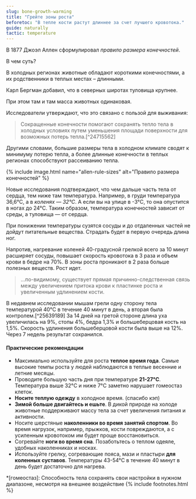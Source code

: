 ```yaml
---
slug: bone-growth-warming
title: "Грейте зоны роста"
beforetoc: "В тепле кости растут длиннее за счет лучшего кровотока." 
guide: naturally 
tactic: temperature
---
```

В 1877 Джоэл Аллен сформулировал *правило размера конечностей*.

В чем суть? 

В холодных регионах животные обладают короткими конечностями, а их родственники в теплых местах – длинными.

Карл Бергман добавил, что в северных широтах туловища крупнее.

При этом там и там масса животных одинаковая.

Исследователи утверждают, что это связано с пользой для выживания:

> Сокращенные конечности помогают сохранять тепло тела в холодных условиях путем уменьшения площади поверхности для возможных потерь тепла.[^24715562]

Другими словами, большие размеры тела в холодном климате сводят к минимуму потерю тепла, а более длинные конечности в теплых регионах способствуют рассеиванию тепла.

{% include image.html name="allen-rule-sizes" alt="Правило размера конечностей" %}

Новые исследования подтверждают, что чем дальше часть тела от сердца, тем ниже там температура. Например, в груди температура 36,6°C, а в *коленях — 32°C*. А если вы на улице в -3°C, то она опустится в ногах до 24°C. Таким образом, температура конечностей зависит от среды, а туловища — от сердца.

При понижении температуры сузятся сосуды и до отдаленных частей не дойдут питательные вещества. Страдать будет в первую очередь длина ног.

Напротив, нагревание коленей 40-градусной грелкой всего за 10 минут расширяет сосуды, повышает скорость кровотока в 3 раза и объем крови в бедре на 70%. В зоны роста проникают в 2 раза больше полезных веществ. Рост идет.

> ...по-видимому, существует прямая причинно-следственная связь между увеличением притока крови к пластинке роста и увеличенным удлинением кости.

В недавнем исследовании мышам грели одну сторону тела температурой 40°C в течение 40 минут в день, а вторая была контролем.[^25639189] За 14 дней на гретой стороне длина уха увеличилась на 9%, стопы 4%, бедра 1,3% и большеберцовая кость на 1,5%. Скорость удлинения большеберцовой кости была выше на 12%. Через 7 недель результат сохранился.

#### Практические рекомендации
- Максимально используйте для роста **теплое время года**. Самые высокие темпы роста у людей наблюдаются в теплые весенние и летние месяцы. 
- Проводите большую часть дня при температуре **21-27°C**. Температура выше 32°C и ниже 7°C заметно нарушает гомеостаз клеток.
- **Носите теплую одежду** в холодное время. (спасибо кэп)
- **Зимой больше двигайтесь и ешьте**. В дикой природе на холоде животные поддерживают массу тела за счет увеличения питания и активности.
- Носите шерстяные **наколенники во время занятий спортом**. Во время нагрузок, например, прыжков, кости повреждаются, а с усиленным кровотоком им будет проще восстановиться.
- Согревайте **ноги во время сна**. Позаботьтесь о теплом одеяле, удобных наколенниках и носках.
- Используйте грелку, согревающие пояса, мази и пластыри **для коленных суставов**. Температуры 43-54°C в течение 40 минут в день будет достаточно для нагрева.

*[гомеостаз]: Способность тела сохранять свои настройки в нужном диапазоне, несмотря на внешнее воздействие
{% include footnotes.html %}